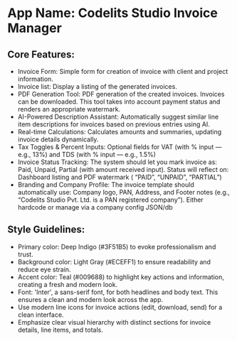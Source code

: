 # **App Name**: Codelits Studio Invoice Manager

## Core Features:

- Invoice Form: Simple form for creation of invoice with client and project information.
- Invoice list: Display a listing of the generated invoices.
- PDF Generation Tool: PDF generation of the created invoices. Invoices can be downloaded. This tool takes into account payment status and renders an appropriate watermark.
- AI-Powered Description Assistant: Automatically suggest similar line item descriptions for invoices based on previous entries using AI.
- Real-time Calculations: Calculates amounts and summaries, updating invoice details dynamically.
- Tax Toggles & Percent Inputs: Optional fields for VAT (with % input — e.g., 13%) and TDS (with % input — e.g., 1.5%)
- Invoice Status Tracking: The system should let you mark invoice as: Paid, Unpaid, Partial (with amount received input). Status will reflect on: Dashboard listing and PDF watermark ( “PAID”, “UNPAID”, “PARTIAL”)
- Branding and Company Profile: The invoice template should automatically use: Company logo, PAN, Address, and Footer notes (e.g., “Codelits Studio Pvt. Ltd. is a PAN registered company”). Either hardcode or manage via a company config JSON/db

## Style Guidelines:

- Primary color: Deep Indigo (#3F51B5) to evoke professionalism and trust.
- Background color: Light Gray (#ECEFF1) to ensure readability and reduce eye strain.
- Accent color: Teal (#009688) to highlight key actions and information, creating a fresh and modern look.
- Font: 'Inter', a sans-serif font, for both headlines and body text. This ensures a clean and modern look across the app.
- Use modern line icons for invoice actions (edit, download, send) for a clean interface.
- Emphasize clear visual hierarchy with distinct sections for invoice details, line items, and totals.